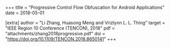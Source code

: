 +++
title = "Progressive Control Flow Obfuscation for Android Applications"
date = 2018-05-01

[extra]
author = "Li Zhang, Huasong Meng and Vrizlynn L. L. Thing"
target = "IEEE Region 10 Conference (TENCON), 2018"
pdf = "attachments/zhang2018progressive.pdf"
doi = "https://doi.org/10.1109/TENCON.2018.8650141"
+++